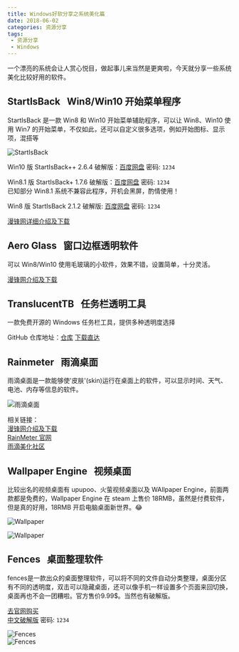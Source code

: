 ```yaml
---
title: Windows好软分享之系统美化篇
date: 2018-06-02
categories: 资源分享
tags:
 - 资源分享
 - Windows
---
```


一个漂亮的系统会让人赏心悦目，做起事儿来当然是更爽啦，今天就分享一些系统美化比较好用的软件。

<!-- more -->

## StartIsBack &nbsp; Win8/Win10 开始菜单程序

StartIsBack 是一款 Win8 和 Win10 开始菜单辅助程序，可以让 Win8、Win10 使用 Win7 的开始菜单，不仅如此，还可以自定义很多选项，例如开始图标、显示项，混搭等

![StartIsBack](https://blog-1253491707.piccd.myqcloud.com/images/startisback-min.jpg/style)

Win10 版 StartIsBack++ 2.6.4 破解版：[百度网盘](https://pan.baidu.com/s/1GVpuQs-OktcRTe5Aj8LYsQ) 密码: `1234`

Win8.1 版 StartIsBack+ 1.7.6 破解版：[百度网盘](https://pan.baidu.com/s/19DpgXWrjuf1UjRytt0VRGA) 密码: `1234`  
已知部分 Win8.1 系统不兼容此程序，开机会黑屏，酌情使用！

Win8 版 StartIsBack 2.1.2 破解版: [百度网盘](https://pan.baidu.com/s/1M4o_9OnfX4iMBFEoHltVKQ) 密码: `1234`

[漫锋网详细介绍及下载](http://zhutix.com/tools/startisback-plus-pojie/)

## Aero Glass &nbsp; 窗口边框透明软件

可以 Win8/Win10 使用毛玻璃的小软件，效果不错，设置简单，十分灵活。

[漫锋网介绍及下载](http://zhutix.com/tools/aero-glass-10/)

## TranslucentTB &nbsp; 任务栏透明工具

一款免费开源的 Windows 任务栏工具，提供多种透明度选择

GitHub 仓库地址：[仓库](https://github.com/TranslucentTB/TranslucentTB)
[下载直达](https://github.com/TranslucentTB/TranslucentTB/releases)

## Rainmeter &nbsp; 雨滴桌面

雨滴桌面是一款能够使'皮肤'(skin)运行在桌面上的软件，可以显示时间、天气、电池、内存等信息的软件。

![雨滴桌面](https://blog-1253491707.piccd.myqcloud.com/images/RainMeter%20.png/style)

相关链接：  
[漫锋网介绍及下载](http://zhutix.com/tools/rainmeter-dw/)  
[RainMeter 官网](https://www.rainmeter.net/)  
[雨滴美化社区](https://bbs.rainmeter.cn/)

## Wallpaper Engine &nbsp; 视频桌面

比较出名的视频桌面有 upupoo、火萤视频桌面以及 WAllpaper Engine，前面两款都是免费的，Wallpaper Engine 在 steam 上售价 18RMB，虽然是付费软件，但是真的好用，18RMB 开启电脑桌面新世界。😂

![Wallpaper](https://blog-1253491707.piccd.myqcloud.com/images/WallpaperEngine-1.png/style)

![Wallpaper](https://blog-1253491707.piccd.myqcloud.com/images/WallpaperEngine-2.png/style)

## Fences &nbsp; 桌面整理软件

fences是一款出众的桌面整理软件，可以将不同的文件自动分类整理，桌面分区有不同的透明度，双击可以隐藏桌面，还可以像手机一样设置多个页面来回切换，桌面再也不会一团糟啦。官方售价9.99$。当然也有破解版。

[去官网购买](https://www.stardock.com/products/fences/?)  
[中文破解版](https://pan.baidu.com/s/1fsuZCh-ogeUlkK91143pXQ ) 密码: `1234`

![Fences](https://blog-1253491707.piccd.myqcloud.com/images/Fences.png/style)  
![Fences](https://blog-1253491707.piccd.myqcloud.com/images/fences-min.gif/bug)